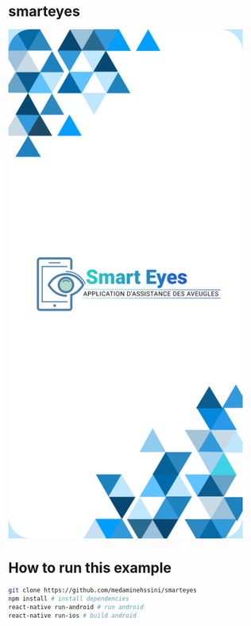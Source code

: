 # smarteyes

<p align="left"> <img src="https://github.com/medaminehssini/smarteyes/blob/main/android/app/src/main/res/mipmap-hdpi/splash.png?raw=true" alt="smartEyes" /> </p>

# How to run this example
```bash
git clone https://github.com/medaminehssini/smarteyes
npm install # install dependencies
react-native run-android # run android
react-native run-ios # build android
```
